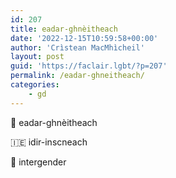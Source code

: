 ```yaml
---
id: 207
title: eadar-ghnèitheach
date: '2022-12-15T10:59:58+00:00'
author: 'Crìstean MacMhìcheil'
layout: post
guid: 'https://faclair.lgbt/?p=207'
permalink: /eadar-ghneitheach/
categories:
    - gd
---
```


&#x1f3f4;&#xe0067;&#xe0062;&#xe0073;&#xe0063;&#xe0074;&#xe007f; eadar-ghnèitheach

&#x1f1ee;&#x1f1ea; idir-inscneach

&#x1f3f4;&#xe0067;&#xe0062;&#xe0065;&#xe006e;&#xe0067;&#xe007f; intergender

